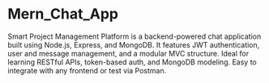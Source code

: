 # Mern_Chat_App
Smart Project Management Platform is a backend-powered chat application built using Node.js, Express, and MongoDB. It features JWT authentication, user and message management, and a modular MVC structure. Ideal for learning RESTful APIs, token-based auth, and MongoDB modeling. Easy to integrate with any frontend or test via Postman.
